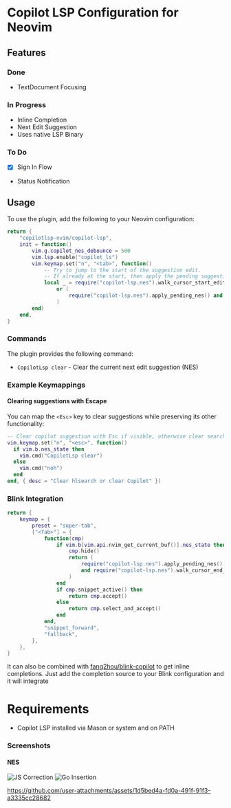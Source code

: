 # Copilot LSP Configuration for Neovim

## Features

### Done

- TextDocument Focusing

### In Progress

- Inline Completion
- Next Edit Suggestion
- Uses native LSP Binary

### To Do

- [x] Sign In Flow
- Status Notification

## Usage

To use the plugin, add the following to your Neovim configuration:

```lua
return {
    "copilotlsp-nvim/copilot-lsp",
    init = function()
        vim.g.copilot_nes_debounce = 500
        vim.lsp.enable("copilot_ls")
        vim.keymap.set("n", "<tab>", function()
            -- Try to jump to the start of the suggestion edit.
            -- If already at the start, then apply the pending suggestion and jump to the end of the edit.
            local _ = require("copilot-lsp.nes").walk_cursor_start_edit()
                or (
                    require("copilot-lsp.nes").apply_pending_nes() and require("copilot-lsp.nes").walk_cursor_end_edit()
                )
        end)
    end,
}
```


### Commands

The plugin provides the following command:

- `CopilotLsp clear` - Clear the current next edit suggestion (NES)

### Example Keymappings

#### Clearing suggestions with Escape

You can map the `<Esc>` key to clear suggestions while preserving its other functionality:

```lua
-- Clear copilot suggestion with Esc if visible, otherwise clear search highlights
vim.keymap.set("n", "<esc>", function()
  if vim.b.nes_state then
    vim.cmd("CopilotLsp clear")
  else
    vim.cmd("noh")
  end
end, { desc = "Clear hlsearch or clear Copilot" })
```

### Blink Integration

```lua
return {
    keymap = {
        preset = "super-tab",
        ["<Tab>"] = {
            function(cmp)
                if vim.b[vim.api.nvim_get_current_buf()].nes_state then
                    cmp.hide()
                    return (
                        require("copilot-lsp.nes").apply_pending_nes()
                        and require("copilot-lsp.nes").walk_cursor_end_edit()
                    )
                end
                if cmp.snippet_active() then
                    return cmp.accept()
                else
                    return cmp.select_and_accept()
                end
            end,
            "snippet_forward",
            "fallback",
        },
    },
}
```

It can also be combined with [fang2hou/blink-copilot](https://github.com/fang2hou/blink-copilot) to get inline completions.
Just add the completion source to your Blink configuration and it will integrate

# Requirements

- Copilot LSP installed via Mason or system and on PATH

### Screenshots

#### NES

![JS Correction](https://github.com/user-attachments/assets/8941f8f9-7d1b-4521-b8e9-f1dcd12d31e9)
![Go Insertion](https://github.com/user-attachments/assets/2c0c4ad9-873b-4860-9eff-ecdb76007234)

<https://github.com/user-attachments/assets/1d5bed4a-fd0a-491f-91f3-a3335cc28682>
